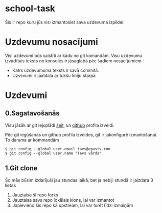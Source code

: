 # school-task
Šis ir repo kuru jūs visi izmantosiet sava uzdevuma izpildei

# Uzdevumu nosacījumi

Visi uzdevumi būs saistīti ar kādu no git komandām. 
Visu uzdevumu izvadītais teksts no konsoles ir jāsaglabā pēc šadiem nosacījumiem : 

  * Katrs uzdevumuma teksts ir savā commitā.
  * Uzvevumi ir jaatdala ar tukšu līniju starpā 

# Uzdevumi 

## 0.Sagatavošanās

Visu jāsāk ar git lejuplādi [šeit](https://www.git-scm.com/download), un [github](https://github.com/join?source=header-home) profila izveidi.

Pēc git iegūšanas un github profila izveides, git ir jakonfigurē izmantošanai.
To darama ar kommandām 

```
$ git config --global user.email tavs@epasts.com
$ git config --global user.name "Tavs vārds"
```

## 1.Git clone

Šo mēs būsim izdarījuši jau stundas laikā, bet ja nebiji stundā ir jaizdara 3 lietas
  1. Jauztaisa šī repo forks
  2. Jauztaisa savs repo lokālais klons, lai var izmantot
  3. Japievieno šis repo kā upstream, lai var turēt līdzi izmaiņām
